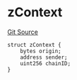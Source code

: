 # zContext
[Git Source](https://github.com/zeta-chain/protocol-contracts/blob/eda1e9957411dee4fdf871d69a9caaa035de8918/contracts/zevm/interfaces/UniversalContract.sol)


```solidity
struct zContext {
    bytes origin;
    address sender;
    uint256 chainID;
}
```

